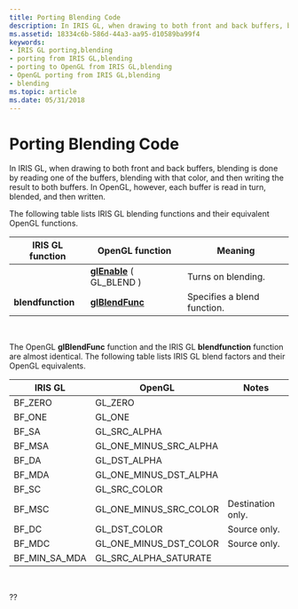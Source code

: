```yaml
---
title: Porting Blending Code
description: In IRIS GL, when drawing to both front and back buffers, blending is done by reading one of the buffers, blending with that color, and then writing the result to both buffers. In OpenGL, however, each buffer is read in turn, blended, and then written.
ms.assetid: 18334c6b-586d-44a3-aa95-d10589ba99f4
keywords:
- IRIS GL porting,blending
- porting from IRIS GL,blending
- porting to OpenGL from IRIS GL,blending
- OpenGL porting from IRIS GL,blending
- blending
ms.topic: article
ms.date: 05/31/2018
---
```


# Porting Blending Code

In IRIS GL, when drawing to both front and back buffers, blending is done by reading one of the buffers, blending with that color, and then writing the result to both buffers. In OpenGL, however, each buffer is read in turn, blended, and then written.

The following table lists IRIS GL blending functions and their equivalent OpenGL functions.



| IRIS GL function  | OpenGL function                            | Meaning                     |
|-------------------|--------------------------------------------|-----------------------------|
|                   | [**glEnable**](glenable.md) ( GL\_BLEND ) | Turns on blending.          |
| **blendfunction** | [**glBlendFunc**](glblendfunc.md)         | Specifies a blend function. |



 

The OpenGL **glBlendFunc** function and the IRIS GL **blendfunction** function are almost identical. The following table lists IRIS GL blend factors and their OpenGL equivalents.



| IRIS GL          | OpenGL                     | Notes             |
|------------------|----------------------------|-------------------|
| BF\_ZERO         | GL\_ZERO                   |                   |
| BF\_ONE          | GL\_ONE                    |                   |
| BF\_SA           | GL\_SRC\_ALPHA             |                   |
| BF\_MSA          | GL\_ONE\_MINUS\_SRC\_ALPHA |                   |
| BF\_DA           | GL\_DST\_ALPHA             |                   |
| BF\_MDA          | GL\_ONE\_MINUS\_DST\_ALPHA |                   |
| BF\_SC           | GL\_SRC\_COLOR             |                   |
| BF\_MSC          | GL\_ONE\_MINUS\_SRC\_COLOR | Destination only. |
| BF\_DC           | GL\_DST\_COLOR             | Source only.      |
| BF\_MDC          | GL\_ONE\_MINUS\_DST\_COLOR | Source only.      |
| BF\_MIN\_SA\_MDA | GL\_SRC\_ALPHA\_SATURATE   |                   |



 

??

 

 




